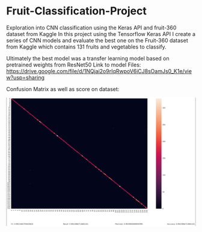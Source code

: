 # Fruit-Classification-Project
Exploration into CNN classification using the Keras API and fruit-360 dataset from Kaggle
In this project using the Tensorflow Keras API I create a series of CNN models and evaluate the best one on the Fruit-360 dataset from Kaggle which contains 131 fruits and vegetables to classify.

Ultimately the best model was a transfer learning model based on pretrained weights from ResNet50
Link to model Files: <url>https://drive.google.com/file/d/1NQjai2o9rIqRwpoV6iCJ8sOamJs0_K1e/view?usp=sharing</url>


Confusion Matrix as well as score on dataset:

![Alt text](Images/confusion_matrix.png?raw=true "Confusion Matrix Transfer Model: ")